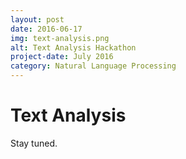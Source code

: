 ```yaml
---
layout: post
date: 2016-06-17
img: text-analysis.png
alt: Text Analysis Hackathon
project-date: July 2016
category: Natural Language Processing
---
```


# Text Analysis

Stay tuned.